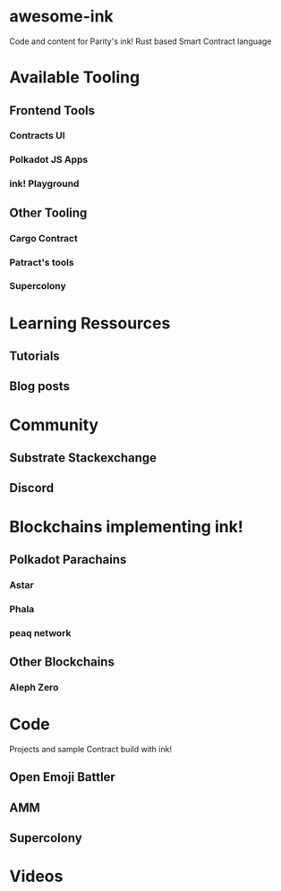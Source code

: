 # awesome-ink
Code and content for Parity's ink! Rust based Smart Contract language
# Available Tooling
## Frontend Tools
### Contracts UI
### Polkadot JS Apps
### ink! Playground
## Other Tooling
### Cargo Contract
### Patract's tools
### Supercolony

# Learning Ressources
## Tutorials
## Blog posts

# Community
## Substrate Stackexchange
## Discord

# Blockchains implementing ink!
## Polkadot Parachains
### Astar
### Phala
### peaq network
## Other Blockchains
### Aleph Zero

# Code
Projects and sample Contract build with ink!
## Open Emoji Battler
## AMM
## Supercolony

# Videos

